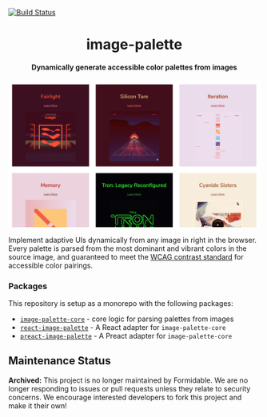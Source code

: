 [![Build Status](https://travis-ci.com/FormidableLabs/react-image-palette.svg?token=ycKCGETrX5nV3P6ePUdx&branch=master)](https://travis-ci.com/FormidableLabs/react-image-palette)

<h1 align="center">image-palette</h1>

<h4 align="center">
  Dynamically generate accessible color palettes from images
</h4>

![image-palette demo](./screenshot.jpg)

Implement adaptive UIs dynamically from any image in right in the browser. Every
palette is parsed from the most dominant and vibrant colors in the source image,
and guaranteed to meet the
[WCAG contrast standard](https://www.w3.org/TR/UNDERSTANDING-WCAG20/visual-audio-contrast-contrast.html)
for accessible color pairings.

### Packages

This repository is setup as a monorepo with the following packages:

* [`image-palette-core`](https://github.com/FormidableLabs/image-palette/tree/master/packages/image-palette-core) - core logic for parsing palettes from images
* [`react-image-palette`](https://github.com/FormidableLabs/image-palette/tree/master/packages/react-image-palette) - A React adapter for `image-palette-core`
* [`preact-image-palette`](https://github.com/FormidableLabs/image-palette/tree/master/packages/preact-image-palette) - A Preact adapter for `image-palette-core`


## Maintenance Status

**Archived:** This project is no longer maintained by Formidable. We are no longer responding to issues or pull requests unless they relate to security concerns. We encourage interested developers to fork this project and make it their own!
